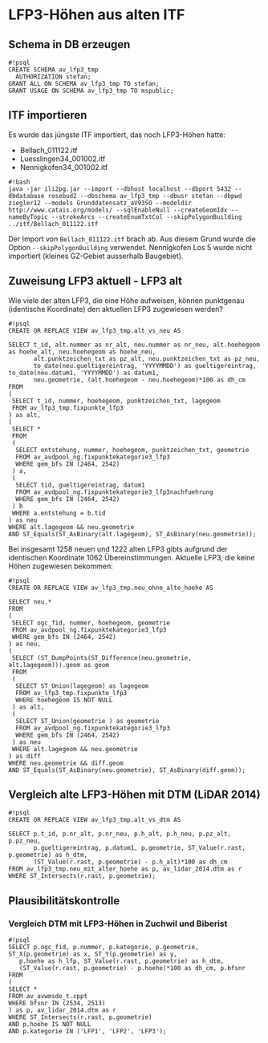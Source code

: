 # LFP3-Höhen aus alten ITF

## Schema in DB erzeugen

```
#!psql
CREATE SCHEMA av_lfp3_tmp
  AUTHORIZATION stefan;
GRANT ALL ON SCHEMA av_lfp3_tmp TO stefan;
GRANT USAGE ON SCHEMA av_lfp3_tmp TO mspublic;
```

## ITF importieren

Es wurde das jüngste ITF importiert, das noch LFP3-Höhen hatte:

* Bellach_011122.itf 
* Luesslingen34_001002.itf
* Nennigkofen34_001002.itf


```
#!bash
java -jar ili2pg.jar --import --dbhost localhost --dbport 5432 --dbdatabase rosebud2 --dbschema av_lfp3_tmp --dbusr stefan --dbpwd ziegler12 --models Grunddatensatz_aV93SO --modeldir http://www.catais.org/models/ --sqlEnableNull --createGeomIdx --nameByTopic --strokeArcs --createEnumTxtCol --skipPolygonBuilding ../itf/Bellach_011122.itf
```

Der Import von `Bellach_011122.itf` brach ab. Aus diesem Grund wurde die Option `--skipPolygonBuilding` verwendet. Nennigkofen Los 5 wurde nicht importiert (kleines GZ-Gebiet ausserhalb Baugebiet).

## Zuweisung LFP3 aktuell - LFP3 alt

Wie viele der alten LFP3, die eine Höhe aufweisen, können punktgenau (identische Koordinate) den aktuellen LFP3 zugewiesen werden?

```
#!psql
CREATE OR REPLACE VIEW av_lfp3_tmp.alt_vs_neu AS

SELECT t_id, alt.nummer as nr_alt, neu.nummer as nr_neu, alt.hoehegeom as hoehe_alt, neu.hoehegeom as hoehe_neu,
       alt.punktzeichen_txt as pz_alt, neu.punktzeichen_txt as pz_neu, 
       to_date(neu.gueltigereintrag, 'YYYYMMDD') as gueltigereintrag, to_date(neu.datum1, 'YYYYMMDD') as datum1, 
       neu.geometrie, (alt.hoehegeom - neu.hoehegeom)*100 as dh_cm
FROM
(
 SELECT t_id, nummer, hoehegeom, punktzeichen_txt, lagegeom
 FROM av_lfp3_tmp.fixpunkte_lfp3
) as alt,
(
 SELECT *
 FROM 
 (
  SELECT entstehung, nummer, hoehegeom, punktzeichen_txt, geometrie 
  FROM av_avdpool_ng.fixpunktekategorie3_lfp3
  WHERE gem_bfs IN (2464, 2542)
 ) a,
 (
  SELECT tid, gueltigereintrag, datum1
  FROM av_avdpool_ng.fixpunktekategorie3_lfp3nachfuehrung
  WHERE gem_bfs IN (2464, 2542)
 ) b
 WHERE a.entstehung = b.tid
) as neu
WHERE alt.lagegeom && neu.geometrie
AND ST_Equals(ST_AsBinary(alt.lagegeom), ST_AsBinary(neu.geometrie));
```

Bei insgesamt 1258 neuen und 1222 alten LFP3 gibts aufgrund der identischen Koordinate 1062 Übereinstimmungen. Aktuelle LFP3, die keine Höhen zugewiesen bekommen:

```
#!psql
CREATE OR REPLACE VIEW av_lfp3_tmp.neu_ohne_alte_hoehe AS

SELECT neu.*
FROM
(
 SELECT ogc_fid, nummer, hoehegeom, geometrie
 FROM av_avdpool_ng.fixpunktekategorie3_lfp3
 WHERE gem_bfs IN (2464, 2542)
) as neu,
(
 SELECT (ST_DumpPoints(ST_Difference(neu.geometrie, alt.lagegeom))).geom as geom
 FROM
 (
  SELECT ST_Union(lagegeom) as lagegeom
  FROM av_lfp3_tmp.fixpunkte_lfp3
  WHERE hoehegeom IS NOT NULL
 ) as alt,
 (
  SELECT ST_Union(geometrie ) as geometrie
  FROM av_avdpool_ng.fixpunktekategorie3_lfp3
  WHERE gem_bfs IN (2464, 2542)
 ) as neu
 WHERE alt.lagegeom && neu.geometrie
) as diff
WHERE neu.geometrie && diff.geom
AND ST_Equals(ST_AsBinary(neu.geometrie), ST_AsBinary(diff.geom));
```

## Vergleich alte LFP3-Höhen mit DTM (LiDAR 2014)

```
#!psql
CREATE OR REPLACE VIEW av_lfp3_tmp.alt_vs_dtm AS
 
SELECT p.t_id, p.nr_alt, p.nr_neu, p.h_alt, p.h_neu, p.pz_alt, p.pz_neu, 
       p.gueltigereintrag, p.datum1, p.geometrie, ST_Value(r.rast, p.geometrie) as h_dtm,
       (ST_Value(r.rast, p.geometrie) - p.h_alt)*100 as dh_cm
FROM av_lfp3_tmp.neu_mit_alter_hoehe as p, av_lidar_2014.dtm as r
WHERE ST_Intersects(r.rast, p.geometrie);
```

## Plausibilitätskontrolle

### Vergleich DTM mit LFP3-Höhen in Zuchwil und Biberist

```
#!psql
SELECT p.ogc_fid, p.nummer, p.kategorie, p.geometrie, ST_X(p.geometrie) as x, ST_Y(p.geometrie) as y,
   p.hoehe as h_lfp, ST_Value(r.rast, p.geometrie) as h_dtm,
   (ST_Value(r.rast, p.geometrie) - p.hoehe)*100 as dh_cm, p.bfsnr
FROM 
(
SELECT * 
FROM av_avwmsde_t.cppt
WHERE bfsnr IN (2534, 2513)
) as p, av_lidar_2014.dtm as r
WHERE ST_Intersects(r.rast, p.geometrie)
AND p.hoehe IS NOT NULL
AND p.kategorie IN ('LFP1', 'LFP2', 'LFP3');
```


